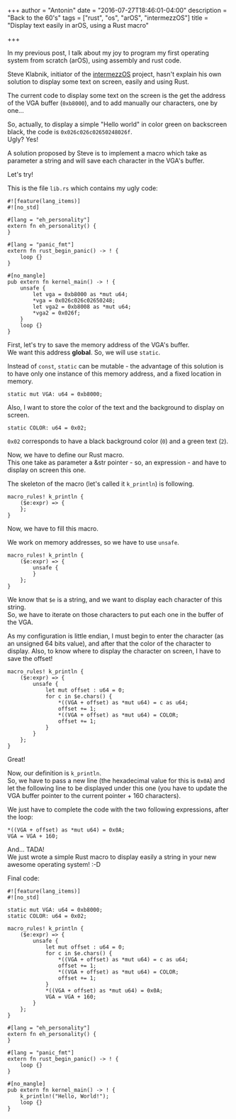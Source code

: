 +++
author = "Antonin"
date = "2016-07-27T18:46:01-04:00"
description = "Back to the 60's"
tags = ["rust", "os", "arOS", "intermezzOS"]
title = "Display text easily in arOS, using a Rust macro"

+++

In my previous post, I talk about my joy to program my first operating system from scratch (arOS), using assembly and rust code.  

Steve Klabnik, initiator of the [intermezzOS](https://github.com/intermezzOS) project, hasn't explain his own solution to 
display some text on screen, easily and using Rust.

The current code to display some text on the screen is the get the address of the VGA buffer (`0xb8000`), and to add manually 
our characters, one by one...

So, actually, to display a simple "Hello world" in color green on backscreen black, the code is `0x026c026c02650248026f`.  
Ugly? Yes!

A solution proposed by Steve is to implement a macro which take as parameter a string and will save each character in the VGA's buffer.

Let's try!

This is the file `lib.rs` which contains my ugly code:

```
#![feature(lang_items)]
#![no_std]

#[lang = "eh_personality"]
extern fn eh_personality() {
}

#[lang = "panic_fmt"]
extern fn rust_begin_panic() -> ! {
    loop {}
}

#[no_mangle]
pub extern fn kernel_main() -> ! {
    unsafe {
        let vga = 0xb8000 as *mut u64;
        *vga = 0x026c026c02650248;
		let vga2 = 0xb8008 as *mut u64;
		*vga2 = 0x026f;
    }
    loop {}
}
```

First, let's try to save the memory address of the VGA's buffer.  
We want this address **global**.
So, we will use `static`.

Instead of `const`, `static` can be mutable - the advantage of this solution 
is to have only one instance of this memory address, and a fixed location in memory.

`static mut VGA: u64 = 0xb8000;`

Also, I want to store the color of the text and the background to display on screen.

`static COLOR: u64 = 0x02;`

`0x02` corresponds to have a black background color (`0`) and a green text (`2`).

Now, we have to define our Rust macro.  
This one take as parameter a &str pointer - so, an expression - and have to display on screen this one.

The skeleton of the macro (let's called it `k_println`) is following.

``` 
macro_rules! k_println {
    ($e:expr) => {    
	};
}
```

Now, we have to fill this macro.

We work on memory addresses, so we have to use `unsafe`.

``` 
macro_rules! k_println {
    ($e:expr) => {
		unsafe {
		}
	};
}
```

We know that `$e` is a string, and we want to display each character of this string.  
So, we have to iterate on those characters to put each one in the buffer of the VGA.

As my configuration is little endian, I must begin to enter the character (as an unsigned 64 bits value), and after that the color of the character to display.
Also, to know where to display the character on screen, I have to save the offset!

```
macro_rules! k_println {
    ($e:expr) => {
        unsafe {
            let mut offset : u64 = 0;
            for c in $e.chars() {
                *((VGA + offset) as *mut u64) = c as u64;
                offset += 1;
                *((VGA + offset) as *mut u64) = COLOR;
                offset += 1;
            }
        }
    };
}
```

Great!

Now, our definition is `k_println`.  
So, we have to pass a new line (the hexadecimal value for this is `0x0A`) and let the following line to be displayed under this one (you have to 
update the VGA buffer pointer to the current pointer + 160 characters).

We just have to complete the code with the two following expressions, after the loop:
```
*((VGA + offset) as *mut u64) = 0x0A;
VGA = VGA + 160;
```

And... TADA!  
We just wrote a simple Rust macro to display easily a string in your new awesome operating system! :-D

Final code:

```
#![feature(lang_items)]
#![no_std]

static mut VGA: u64 = 0xb8000;
static COLOR: u64 = 0x02;

macro_rules! k_println {
    ($e:expr) => {
        unsafe {
            let mut offset : u64 = 0;
            for c in $e.chars() {
                *((VGA + offset) as *mut u64) = c as u64;
                offset += 1;
                *((VGA + offset) as *mut u64) = COLOR;
                offset += 1;
            }
            *((VGA + offset) as *mut u64) = 0x0A;
            VGA = VGA + 160;
        }
    };
}

#[lang = "eh_personality"]
extern fn eh_personality() {
}

#[lang = "panic_fmt"]
extern fn rust_begin_panic() -> ! {
    loop {}
}

#[no_mangle]
pub extern fn kernel_main() -> ! {
    k_println!("Hello, World!");
    loop {}
}

```

